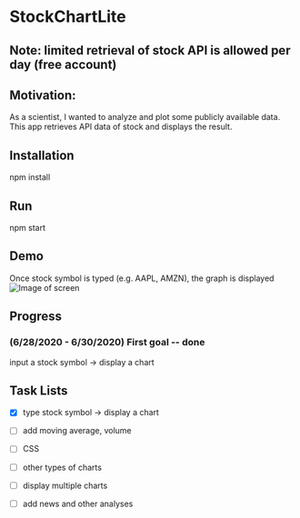 # StockChartLite
## Note: limited retrieval of stock API is allowed per day (free account)

## Motivation:
As a scientist, I wanted to analyze and plot some publicly available data.
This app retrieves API data of stock and displays the result.

## Installation
npm install

## Run
npm start

## Demo
Once stock symbol is typed (e.g. AAPL, AMZN), the graph is displayed  
![Image of screen](https://github.com/HyunJaePi/StockChartLite/tree/master/assets/scrnCapture.jpg)

## Progress
### (6/28/2020 - 6/30/2020) First goal -- done
input a stock symbol -> display a chart

## Task Lists
- [x] type stock symbol -> display a chart
- [ ] add moving average, volume
- [ ] CSS
- [ ] other types of charts
- [ ] display multiple charts
- [ ] add news and other analyses

